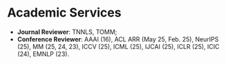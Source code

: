 # Academic Services

- **Journal Reviewer**: TNNLS, TOMM;
- **Conference Reviewer**: AAAI (16), ACL ARR (May 25, Feb. 25), NeurIPS (25), MM (25, 24, 23), ICCV (25), ICML (25), IJCAI (25), ICLR (25), ICIC (24), EMNLP (23).
